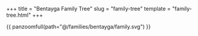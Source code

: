 +++
title = "Bentayga Family Tree"
slug = "family-tree"
template = "family-tree.html"
+++

{{ panzoomfull(path="@/families/bentayga/family.svg") }}